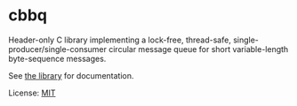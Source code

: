 cbbq
====

Header-only C library implementing a lock-free, thread-safe, 
single-producer/single-consumer circular message queue for 
short variable-length byte-sequence messages.

See [the library](cbbq.h) for documentation.

License: [MIT](LICENSE.md)